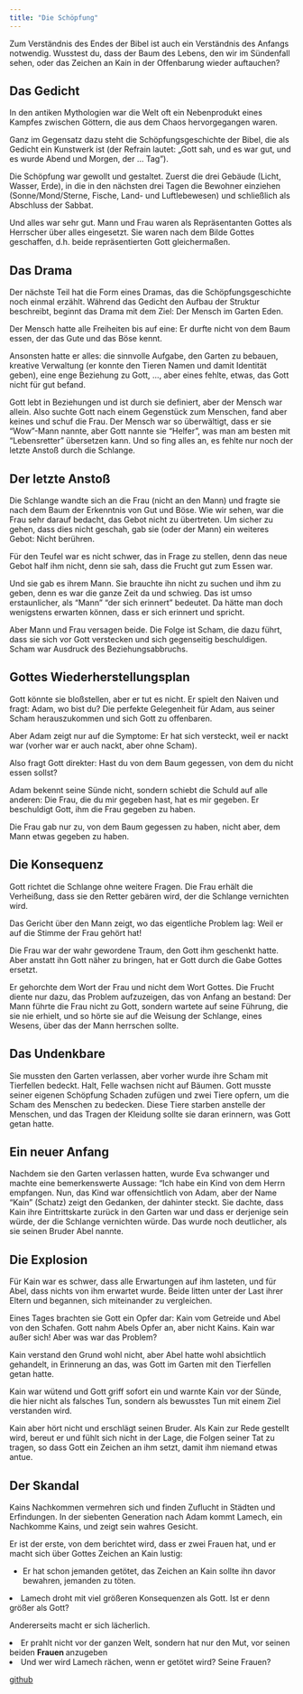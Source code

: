 ```yaml
---
title: "Die Schöpfung"
---
```



Zum Verständnis des Endes der Bibel ist auch ein Verständnis des Anfangs notwendig. Wusstest du, dass der Baum des Lebens, den wir im Sündenfall sehen, oder das Zeichen an Kain in der Offenbarung wieder auftauchen?


## Das Gedicht

<a name="9ee8"></a>
In den antiken Mythologien war die Welt oft ein Nebenprodukt eines Kampfes zwischen Göttern, die aus dem Chaos hervorgegangen waren.

Ganz im Gegensatz dazu steht die Schöpfungsgeschichte der Bibel, die als Gedicht ein Kunstwerk ist (der Refrain lautet: „Gott sah, und es war gut, und es wurde Abend und Morgen, der … Tag”).

Die Schöpfung war gewollt und gestaltet. Zuerst die drei Gebäude (Licht, Wasser, Erde), in die in den nächsten drei Tagen die Bewohner einziehen (Sonne/Mond/Sterne, Fische, Land- und Luftlebewesen) und schließlich als Abschluss der Sabbat.

Und alles war sehr gut. Mann und Frau waren als Repräsentanten Gottes als Herrscher über alles eingesetzt. Sie waren nach dem Bilde Gottes geschaffen, d.h. beide repräsentierten Gott gleichermaßen.


## Das Drama

<a name="ed45"></a>
Der nächste Teil hat die Form eines Dramas, das die Schöpfungsgeschichte noch einmal erzählt. Während das Gedicht den Aufbau der Struktur beschreibt, beginnt das Drama mit dem Ziel: Der Mensch im Garten Eden.

Der Mensch hatte alle Freiheiten bis auf eine: Er durfte nicht von dem Baum essen, der das Gute und das Böse kennt.

Ansonsten hatte er alles: die sinnvolle Aufgabe, den Garten zu bebauen, kreative Verwaltung (er konnte den Tieren Namen und damit Identität geben), eine enge Beziehung zu Gott, …, aber eines fehlte, etwas, das Gott nicht für gut befand.

Gott lebt in Beziehungen und ist durch sie definiert, aber der Mensch war allein. Also suchte Gott nach einem Gegenstück zum Menschen, fand aber keines und schuf die Frau. Der Mensch war so überwältigt, dass er sie “Wow”-Mann nannte, aber Gott nannte sie “Helfer”, was man am besten mit “Lebensretter” übersetzen kann. Und so fing alles an, es fehlte nur noch der letzte Anstoß durch die Schlange.


## Der letzte Anstoß

<a name="cba5"></a>
Die Schlange wandte sich an die Frau (nicht an den Mann) und fragte sie nach dem Baum der Erkenntnis von Gut und Böse. Wie wir sehen, war die Frau sehr darauf bedacht, das Gebot nicht zu übertreten. Um sicher zu gehen, dass dies nicht geschah, gab sie (oder der Mann) ein weiteres Gebot: Nicht berühren.

Für den Teufel war es nicht schwer, das in Frage zu stellen, denn das neue Gebot half ihm nicht, denn sie sah, dass die Frucht gut zum Essen war.

Und sie gab es ihrem Mann. Sie brauchte ihn nicht zu suchen und ihm zu geben, denn es war die ganze Zeit da und schwieg. Das ist umso erstaunlicher, als “Mann” “der sich erinnert” bedeutet. Da hätte man doch wenigstens erwarten können, dass er sich erinnert und spricht.

Aber Mann und Frau versagen beide. Die Folge ist Scham, die dazu führt, dass sie sich vor Gott verstecken und sich gegenseitig beschuldigen. Scham war Ausdruck des Beziehungsabbruchs.


## Gottes Wiederherstellungsplan

<a name="8cbd"></a>
Gott könnte sie bloßstellen, aber er tut es nicht. Er spielt den Naiven und fragt: Adam, wo bist du? Die perfekte Gelegenheit für Adam, aus seiner Scham herauszukommen und sich Gott zu offenbaren.

Aber Adam zeigt nur auf die Symptome: Er hat sich versteckt, weil er nackt war (vorher war er auch nackt, aber ohne Scham).

Also fragt Gott direkter: Hast du von dem Baum gegessen, von dem du nicht essen sollst?

Adam bekennt seine Sünde nicht, sondern schiebt die Schuld auf alle anderen: Die Frau, die du mir gegeben hast, hat es mir gegeben. Er beschuldigt Gott, ihm die Frau gegeben zu haben.

Die Frau gab nur zu, von dem Baum gegessen zu haben, nicht aber, dem Mann etwas gegeben zu haben.


## Die Konsequenz

<a name="a804"></a>
Gott richtet die Schlange ohne weitere Fragen. Die Frau erhält die Verheißung, dass sie den Retter gebären wird, der die Schlange vernichten wird.

Das Gericht über den Mann zeigt, wo das eigentliche Problem lag: Weil er auf die Stimme der Frau gehört hat!

Die Frau war der wahr gewordene Traum, den Gott ihm geschenkt hatte. Aber anstatt ihn Gott näher zu bringen, hat er Gott durch die Gabe Gottes ersetzt.

Er gehorchte dem Wort der Frau und nicht dem Wort Gottes. Die Frucht diente nur dazu, das Problem aufzuzeigen, das von Anfang an bestand: Der Mann führte die Frau nicht zu Gott, sondern wartete auf seine Führung, die sie nie erhielt, und so hörte sie auf die Weisung der Schlange, eines Wesens, über das der Mann herrschen sollte.


## Das Undenkbare

<a name="9de4"></a>
Sie mussten den Garten verlassen, aber vorher wurde ihre Scham mit Tierfellen bedeckt. Halt, Felle wachsen nicht auf Bäumen. Gott musste seiner eigenen Schöpfung Schaden zufügen und zwei Tiere opfern, um die Scham des Menschen zu bedecken. Diese Tiere starben anstelle der Menschen, und das Tragen der Kleidung sollte sie daran erinnern, was Gott getan hatte.


## Ein neuer Anfang

<a name="ce2a"></a>
Nachdem sie den Garten verlassen hatten, wurde Eva schwanger und machte eine bemerkenswerte Aussage: “Ich habe ein Kind von dem Herrn empfangen. Nun, das Kind war offensichtlich von Adam, aber der Name “Kain” (Schatz) zeigt den Gedanken, der dahinter steckt. Sie dachte, dass Kain ihre Eintrittskarte zurück in den Garten war und dass er derjenige sein würde, der die Schlange vernichten würde. Das wurde noch deutlicher, als sie seinen Bruder Abel nannte.


## Die Explosion

<a name="6a1a"></a>
Für Kain war es schwer, dass alle Erwartungen auf ihm lasteten, und für Abel, dass nichts von ihm erwartet wurde. Beide litten unter der Last ihrer Eltern und begannen, sich miteinander zu vergleichen.

Eines Tages brachten sie Gott ein Opfer dar: Kain vom Getreide und Abel von den Schafen. Gott nahm Abels Opfer an, aber nicht Kains. Kain war außer sich! Aber was war das Problem?

Kain verstand den Grund wohl nicht, aber Abel hatte wohl absichtlich gehandelt, in Erinnerung an das, was Gott im Garten mit den Tierfellen getan hatte.

Kain war wütend und Gott griff sofort ein und warnte Kain vor der Sünde, die hier nicht als falsches Tun, sondern als bewusstes Tun mit einem Ziel verstanden wird.

Kain aber hört nicht und erschlägt seinen Bruder. Als Kain zur Rede gestellt wird, bereut er und fühlt sich nicht in der Lage, die Folgen seiner Tat zu tragen, so dass Gott ein Zeichen an ihm setzt, damit ihm niemand etwas antue.


## Der Skandal

<a name="3b92"></a>
Kains Nachkommen vermehren sich und finden Zuflucht in Städten und Erfindungen. In der siebenten Generation nach Adam kommt Lamech, ein Nachkomme Kains, und zeigt sein wahres Gesicht.

Er ist der erste, von dem berichtet wird, dass er zwei Frauen hat, und er macht sich über Gottes Zeichen an Kain lustig:

- Er hat schon jemanden getötet, das Zeichen an Kain sollte ihn davor bewahren, jemanden zu töten.
<li id="482e">Lamech droht mit viel größeren Konsequenzen als Gott. Ist er denn größer als Gott?</li>

Andererseits macht er sich lächerlich.

<li id="9d02">Er prahlt nicht vor der ganzen Welt, sondern hat nur den Mut, vor seinen beiden <strong>Frauen </strong>anzugeben</li><li id="ea12">Und wer wird Lamech rächen, wenn er getötet wird? Seine Frauen?</li>



[github](https://github.com/revelation-today/revelation-today/blob/main/exampleSite/content/docs/bible/creation/expl/the-creation.de.md)
